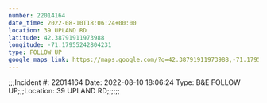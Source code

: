 ```yaml
---
number: 22014164
date_time: 2022-08-10T18:06:24+00:00
location: 39 UPLAND RD
latitude: 42.38791911973988
longitude: -71.17955242804231
type: FOLLOW UP
google_maps_link: https://maps.google.com/?q=42.38791911973988,-71.17955242804231
---
```


;;;Incident #: 22014164   Date: 2022-08-10 18:06:24    Type: B&E FOLLOW UP;;;Location: 39 UPLAND RD;;;;;;

